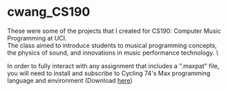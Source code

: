 ﻿# cwang_CS190
 
 These were some of the projects that I created for CS190: Computer Music Programming at UCI. \
 The class aimed to introduce students to musical programming concepts, the physics of sound, and innovations in music performance technology. \
 
 In order to fully interact with any assignment that includes a ".maxpat" file, 
 you will need to install and subscribe to Cycling 74's Max programming language and environment (Download [here](https://cycling74.com/products/max/))
